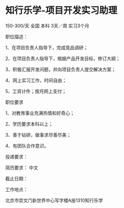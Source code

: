 # 知行乐学-项目开发实习助理

150-300/天 全国 本科 3天／周 实习3个月

职位描述：

1、在项目负责人指导下，完成竞品调研；

2、在项目负责人指导下，根据产品开发目标，修订大纲；

3、积极汇报开发问题，并向项目负责人提交解决方案；

4、网上实习工作，时间自由；

5、工资计件；按月网上支付；

职位要求

1、对教育事业充满热情和好奇心；

2、学历要求本科以上；

3、善于钻研，做事求尽善尽美；

4、有团队合作意识。

投递要求：

简历要求： 中文

截止日期：

工作地点：

北京市崇文门新世界中心写字楼A座1310知行乐学